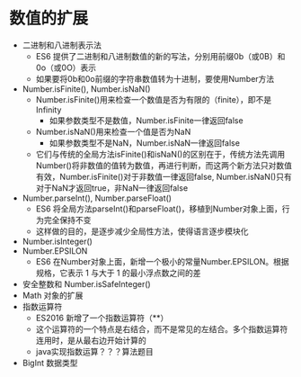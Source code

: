 # 数值的扩展

+ 二进制和八进制表示法
  + ES6 提供了二进制和八进制数值的新的写法，分别用前缀0b（或0B）和0o（或0O）表示
  + 如果要将0b和0o前缀的字符串数值转为十进制，要使用Number方法
+ Number.isFinite(), Number.isNaN()
  + Number.isFinite()用来检查一个数值是否为有限的（finite），即不是Infinity
    + 如果参数类型不是数值，Number.isFinite一律返回false
  + Number.isNaN()用来检查一个值是否为NaN
    + 如果参数类型不是NaN，Number.isNaN一律返回false
  + 它们与传统的全局方法isFinite()和isNaN()的区别在于，传统方法先调用Number()将非数值的值转为数值，再进行判断，而这两个新方法只对数值有效，Number.isFinite()对于非数值一律返回false, Number.isNaN()只有对于NaN才返回true，非NaN一律返回false
+ Number.parseInt(), Number.parseFloat()
  + ES6 将全局方法parseInt()和parseFloat()，移植到Number对象上面，行为完全保持不变
  + 这样做的目的，是逐步减少全局性方法，使得语言逐步模块化
+ Number.isInteger()
+ Number.EPSILON
  + ES6 在Number对象上面，新增一个极小的常量Number.EPSILON。根据规格，它表示 1 与大于 1 的最小浮点数之间的差
+ 安全整数和 Number.isSafeInteger()
+ Math 对象的扩展
+ 指数运算符
  + ES2016 新增了一个指数运算符（**）
  + 这个运算符的一个特点是右结合，而不是常见的左结合。多个指数运算符连用时，是从最右边开始计算的
  + java实现指数运算？？？算法题目
+ BigInt 数据类型
